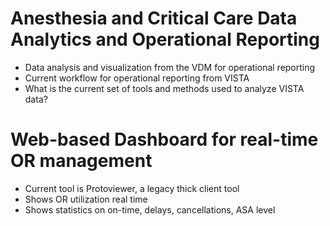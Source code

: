 # Anesthesia and Critical Care Data Analytics and Operational Reporting


* Data analysis and visualization from the VDM for operational reporting
* Current workflow for operational reporting from VISTA
* What is the current set of tools and methods used to analyze VISTA data?



# Web-based Dashboard for real-time OR management
* Current tool is Protoviewer, a legacy thick client tool
* Shows OR utilization real time
* Shows statistics on on-time, delays, cancellations, ASA level
